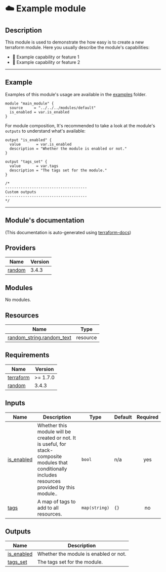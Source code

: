 <!-- BEGIN_TF_DOCS -->

# ☁️ Example module

## Description

This module is used to demonstrate the how easy is to create a new terraform module. Here you usually describe the module's capabilities:

- 🚀 Example capability or feature 1
- 🚀 Example capability or feature 2

---

## Example

Examples of this module's usage are available in the [examples](./examples) folder.

```hcl
module "main_module" {
  source     = "../../../modules/default"
  is_enabled = var.is_enabled
}
```

For module composition, It's recommended to take a look at the module's `outputs` to understand what's available:

```hcl
output "is_enabled" {
  value       = var.is_enabled
  description = "Whether the module is enabled or not."
}

output "tags_set" {
  value       = var.tags
  description = "The tags set for the module."
}

/*
-------------------------------------
Custom outputs
-------------------------------------
*/
```

---

## Module's documentation

(This documentation is auto-generated using [terraform-docs](https://terraform-docs.io))

## Providers

| Name                                                      | Version |
| --------------------------------------------------------- | ------- |
| <a name="provider_random"></a> [random](#provider_random) | 3.4.3   |

## Modules

No modules.

## Resources

| Name                                                                                                              | Type     |
| ----------------------------------------------------------------------------------------------------------------- | -------- |
| [random_string.random_text](https://registry.terraform.io/providers/hashicorp/random/3.4.3/docs/resources/string) | resource |

## Requirements

| Name                                                                     | Version  |
| ------------------------------------------------------------------------ | -------- |
| <a name="requirement_terraform"></a> [terraform](#requirement_terraform) | >= 1.7.0 |
| <a name="requirement_random"></a> [random](#requirement_random)          | 3.4.3    |

## Inputs

| Name                                                            | Description                                                                                                                                              | Type          | Default | Required |
| --------------------------------------------------------------- | -------------------------------------------------------------------------------------------------------------------------------------------------------- | ------------- | ------- | :------: |
| <a name="input_is_enabled"></a> [is_enabled](#input_is_enabled) | Whether this module will be created or not. It is useful, for stack-composite<br>modules that conditionally includes resources provided by this module.. | `bool`        | n/a     |   yes    |
| <a name="input_tags"></a> [tags](#input_tags)                   | A map of tags to add to all resources.                                                                                                                   | `map(string)` | `{}`    |    no    |

## Outputs

| Name                                                              | Description                           |
| ----------------------------------------------------------------- | ------------------------------------- |
| <a name="output_is_enabled"></a> [is_enabled](#output_is_enabled) | Whether the module is enabled or not. |
| <a name="output_tags_set"></a> [tags_set](#output_tags_set)       | The tags set for the module.          |

<!-- END_TF_DOCS -->
